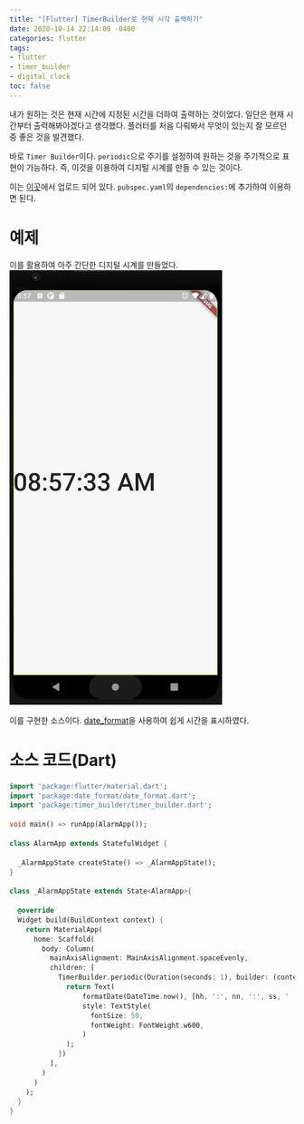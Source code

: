```yaml
---
title: "[Flutter] TimerBuilder로 현재 시각 출력하기"
date: 2020-10-14 22:14:00 -0400
categories: flutter
tags:
- flutter
- timer_builder
- digital_clock
toc: false
---
```


내가 원하는 것은 현재 시간에 지정된 시간을 더하여 출력하는 것이었다. 
일단은 현재 시간부터 출력해봐야겠다고 생각했다. 
플러터를 처음 다뤄봐서 무엇이 있는지 잘 모르던 중 좋은 것을 발견했다.  

바로 `Timer Builder`이다. `periodic`으로 주기를 설정하여 원하는 것을 주기적으로 표현이 가능하다. 
즉, 이것을 이용하여 디지털 시계를 만들 수 있는 것이다. 

이는 [이곳](https://pub.dev/packages/timer_builder)에서 업로드 되어 있다.
`pubspec.yaml`의 `dependencies:`에 추가하여 이용하면 된다. 

# 예제 
이를 활용하여 아주 간단한 디지털 시계를 만들었다.  
![clock](/assets/images/digital_clock.gif)

이를 구현한 소스이다. [date_format](https://pub.dev/packages/date_format)을 사용하여 쉽게 시간을 표시하였다. 

# 소스 코드(Dart)
```dart
import 'package:flutter/material.dart';
import 'package:date_format/date_format.dart';
import 'package:timer_builder/timer_builder.dart';

void main() => runApp(AlarmApp());

class AlarmApp extends StatefulWidget {

  _AlarmAppState createState() => _AlarmAppState();
}

class _AlarmAppState extends State<AlarmApp>{

  @override
  Widget build(BuildContext context) {
    return MaterialApp(
      home: Scaffold(
        body: Column(
          mainAxisAlignment: MainAxisAlignment.spaceEvenly,
          children: [
            TimerBuilder.periodic(Duration(seconds: 1), builder: (context) {
              return Text(
                  formatDate(DateTime.now(), [hh, ':', nn, ':', ss, ' ', am]), // add pubspec.yaml the date_format: ^1.0.9
                  style: TextStyle(
                    fontSize: 50,
                    fontWeight: FontWeight.w600,
                  )
              );
            })
          ],
        )
      )
    );
  }
}
```
